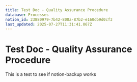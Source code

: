 ```yaml
---
title: Test Doc - Quality Assurance Procedure
database: Processes
notion_id: 23880979-7b42-800a-87b2-e160db9d0cf3
last_updated: 2025-07-27T11:31:41.067Z
---
```


# Test Doc - Quality Assurance Procedure


This is a test to see if notion-backup works

